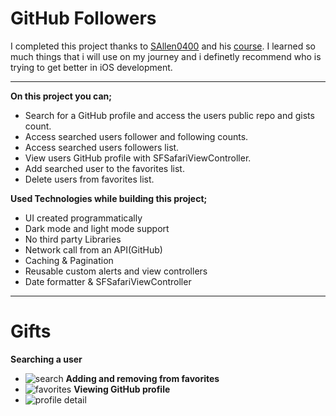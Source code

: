 # GitHub Followers

I completed this project thanks to [SAllen0400](https://github.com/SAllen0400) and his [course](https://seanallen.teachable.com/). I learned so much things that i will use on my journey and i definetly recommend who is trying to get better in iOS development.

---
**On this project you can;**
- Search for a GitHub profile and access the users public repo and gists count. 
- Access searched users follower and following counts.
- Access searched users followers list.
- View users GitHub profile with SFSafariViewController.
- Add searched user to the favorites list.
- Delete users from favorites list.

**Used Technologies while building this project;**
- UI created programmatically
- Dark mode and light mode support
- No third party Libraries
- Network call from an API(GitHub)
- Caching & Pagination
- Reusable custom alerts and view controllers
- Date formatter & SFSafariViewController

___

# Gifts
**Searching a user**
- ![search](https://github.com/hasnayavzu/GitHubFollowers/assets/45271655/5b2c2204-5f4c-44e1-a31a-24e05080bd02)
**Adding and removing from favorites**
- ![favorites](https://github.com/hasnayavzu/GitHubFollowers/assets/45271655/6ec6ef00-a0e5-4319-980d-0b825c21f977)
**Viewing GitHub profile**
- ![profile detail](https://github.com/hasnayavzu/GitHubFollowers/assets/45271655/f76aa8d9-c73f-490e-ad2c-f7e5718ae887)
